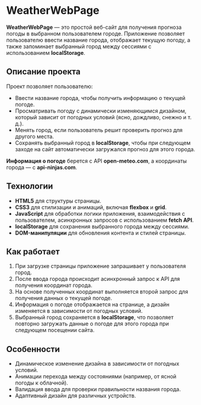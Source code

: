 # WeatherWebPage

**WeatherWebPage** — это простой веб-сайт для получения прогноза погоды в выбранном пользователем городе. Приложение позволяет пользователю ввести название города, отображает текущую погоду, а также запоминает выбранный город между сессиями с использованием **localStorage**.

## Описание проекта

Проект позволяет пользователю:
- Ввести название города, чтобы получить информацию о текущей погоде.
- Просматривать погоду с динамически изменяющимся дизайном, который зависит от погодных условий (ясно, дождливо, снежно и т. д.).
- Менять город, если пользователь решит проверить прогноз для другого места.
- Сохранять выбранный город в **localStorage**, чтобы при следующем заходе на сайт автоматически загружался прогноз для этого города.

**Информация о погоде** берется с API **open-meteo.com**, а координаты города — с **api-ninjas.com**.

## Технологии

- **HTML5** для структуры страницы.
- **CSS3** для стилизации и анимаций, включая **flexbox** и **grid**.
- **JavaScript** для обработки логики приложения, взаимодействия с пользователем, асинхронных запросов с использованием **fetch API**.
- **localStorage** для сохранения выбранного города между сессиями.
- **DOM-манипуляции** для обновления контента и стилей страницы.

## Как работает

1. При загрузке страницы приложение запрашивает у пользователя город.
2. После ввода города происходит асинхронный запрос к API для получения координат города.
3. На основе полученных координат выполняется второй запрос для получения данных о текущей погоде.
4. Информация о погоде отображается на странице, а дизайн изменяется в зависимости от погодных условий.
5. Выбранный город сохраняется в **localStorage**, что позволяет повторно загружать данные о погоде для этого города при следующем посещении сайта.

## Особенности

- Динамическое изменение дизайна в зависимости от погодных условий.
- Анимации перехода между состояниями (например, от ясной погоды к облачной).
- Валидация ввода для проверки правильности названия города.
- Адаптивный дизайн для различных устройств.
